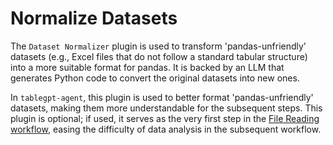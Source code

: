 # Normalize Datasets

The `Dataset Normalizer` plugin is used to transform 'pandas-unfriendly' datasets (e.g., Excel files that do not follow a standard tabular structure) into a more suitable format for pandas. It is backed by an LLM that generates Python code to convert the original datasets into new ones.

In `tablegpt-agent`, this plugin is used to better format 'pandas-unfriendly' datasets, making them more understandable for the subsequent steps. This plugin is optional; if used, it serves as the very first step in the [File Reading workflow](#file-reading-workflow), easing the difficulty of data analysis in the subsequent workflow.
